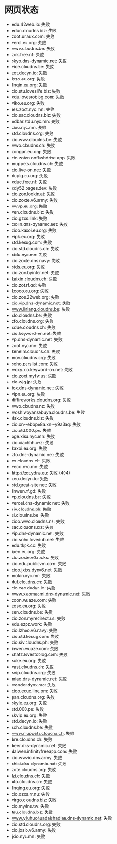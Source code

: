 # 网页状态
- edu.42web.io: 失败
- educ.cloudns.biz: 失败
- zoot.unaux.com: 失败
- vercl.eu.org: 失败
- wwv.cloudns.be: 失败
- zok.free.nf: 失败
- skyo.dns-dynamic.net: 失败
- vice.cloudns.be: 失败
- zot.dedyn.io: 失败
- ipzo.eu.org: 失败
- linqin.eu.org: 失败
- xio.stu.loveslife.biz: 失败
- edu.lovestoblog.com: 失败
- viko.eu.org: 失败
- res.zoot.nyc.mn: 失败
- xio.sac.cloudns.biz: 失败
- odbar.stdu.nyc.mn: 失败
- xisu.nyc.mn: 失败
- std.cloudns.org: 失败
- xio.wwv.cloudns.be: 失败
- wwo.cloudns.ch: 失败
- xongan.eu.org: 失败
- xio.zoten.onflashdrive.app: 失败
- muppets.cloudns.ch: 失败
- xio.live-on.net: 失败
- ricpig.eu.org: 失败
- educ.free.nf: 失败
- cdy52.pages.dev: 失败
- xio.zon.lookin.at: 失败
- xio.zoxte.v6.army: 失败
- wvvp.eu.org: 失败
- ven.cloudns.biz: 失败
- xio.gzos.link: 失败
- xiolin.dns-dynamic.net: 失败
- xioo.kaxoi.eu.org: 失败
- vipk.eu.org: 失败
- std.kesug.com: 失败
- xio.std.cloudns.ch: 失败
- stdu.nyc.mn: 失败
- xio.zoxte.dns.navy: 失败
- stds.eu.org: 失败
- xio.zon.byinter.net: 失败
- kaixin.cloudns.ch: 失败
- xio.zot.rf.gd: 失败
- kcoco.eu.org: 失败
- xio.zos.22web.org: 失败
- xio.vip.dns-dynamic.net: 失败
- www.liniang.cloudns.be: 失败
- clo.cloudns.be: 失败
- zfo.cloudns.org: 失败
- cdue.cloudns.ch: 失败
- xio.keyword-on.net: 失败
- vp.dns-dynamic.net: 失败
- zoot.nyc.mn: 失败
- kenelm.cloudns.ch: 失败
- mov.cloudns.org: 失败
- soho.perslist.com: 失败
- woxy.xio.keyword-on.net: 失败
- xio.zoot.myfw.us: 失败
- xio.wjg.jp: 失败
- fox.dns-dynamic.net: 失败
- vipn.eu.org: 失败
- diffireworks.cloudns.org: 失败
- wwo.cloudns.nz: 失败
- woshiwoyansebuya.cloudns.be: 失败
- dsk.cloudns.biz: 失败
- xio.xn--ebbpo8a.xn--y9a3aq: 失败
- xio.std.000.pe: 失败
- age.xisu.nyc.mn: 失败
- xio.xiaohhh.xyz: 失败
- kaxoi.eu.org: 失败
- zfo.dns-dynamic.net: 失败
- vx.cloudns.ch: 失败
- veco.nyc.mn: 失败
- http://zot.ydns.eu: 失败 (404)
- xeo.dedyn.io: 失败
- std.great-site.net: 失败
- linwen.rf.gd: 失败
- vp.cloudns.be: 失败
- vercel.dns-dynamic.net: 失败
- siv.cloudns.ph: 失败
- si.cloudns.be: 失败
- xioo.wwo.cloudns.nz: 失败
- sac.cloudns.biz: 失败
- vip.dns-dynamic.net: 失败
- xio.soho.lovedub.net: 失败
- edu.tkpk.cc: 失败
- ipen.eu.org: 失败
- xio.zoxte.v6.rocks: 失败
- xio.edu.publicvm.com: 失败
- xioo.jxios.dynv6.net: 失败
- mokin.nyc.mn: 失败
- duf.cloudns.ch: 失败
- xio.xeo.dedyn.io: 失败
- www.xiaomaomi.dns-dynamic.net: 失败
- zoon.wuaze.com: 失败
- zosx.eu.org: 失败
- sen.cloudns.be: 失败
- xio.zon.myredirect.us: 失败
- edu.ezpz.work: 失败
- xio.lzhoo.v6.navy: 失败
- xio.std.kesug.com: 失败
- xio.siv.cloudns.ph: 失败
- inwen.wuaze.com: 失败
- chatz.lovestoblog.com: 失败
- suke.eu.org: 失败
- vast.cloudns.ch: 失败
- svip.cloudns.org: 失败
- miao.dns-dynamic.net: 失败
- wonder.dynx.me: 失败
- xioo.educ.line.pm: 失败
- pan.cloudns.org: 失败
- skyle.eu.org: 失败
- std.000.pe: 失败
- skvip.eu.org: 失败
- std.dedyn.io: 失败
- sch.cloudns.be: 失败
- www.muppets.cloudns.ch: 失败
- bre.cloudns.ch: 失败
- beer.dns-dynamic.net: 失败
- daiwen.infinityfreeapp.com: 失败
- xio.wwvio.dns.army: 失败
- shisi.dns-dynamic.net: 失败
- zote.cloudns.org: 失败
- lzi.cloudns.ch: 失败
- uto.cloudns.ch: 失败
- linqing.eu.org: 失败
- xio.gzos.rr.nu: 失败
- virgo.cloudns.biz: 失败
- xio.mydns.tw: 失败
- tau.cloudns.biz: 失败
- www.yiluhuohuadaishadian.dns-dynamic.net: 失败
- xio.std.cloudns.org: 失败
- xio.jxsio.v6.army: 失败
- jxio.nyc.mn: 失败
